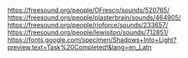 https://freesound.org/people/OFresco/sounds/520765/ \
https://freesound.org/people/plasterbrain/sounds/464905/ \
https://freesound.org/people/rioforce/sounds/233657/ \
https://freesound.org/people/lewisitoo/sounds/712851/ \
https://fonts.google.com/specimen/Shadows+Into+Light?preview.text=Task%20Completed!&lang=en_Latn
